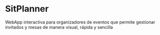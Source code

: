 # SitPlanner
WebApp interactiva para organizadores de eventos que permite gestionar invitados y mesas de manera visual, rápida y sencilla
